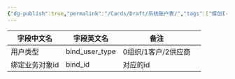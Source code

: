```yaml
---
{"dg-publish":true,"permalink":"/Cards/Draft/系统账户表/","tags":["蝶创I-MES/MES/江淮毅昌"]}
---
```





| **字段中文名** | **字段英文名**      | **备注**       |     |
| --------- | -------------- | ------------ | --- |
| 用户类型      | bind_user_type | 0组织/1客户/2供应商 |     |
| 绑定业务对象id  | bind_id        | 对应的id        |     |
